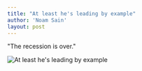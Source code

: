 ```yaml
---
title: "At least he's leading by example"
author: 'Noam Sain'
layout: post
---
```


"The recession is over."

![At least he's leading by example](https://3.bp.blogspot.com/_8aN4krk1nsk/TG_CeEvFpSI/AAAAAAAAAco/ZhYo1O-kh0A/s1600/20100318.jpg "At least he's leading by example")
